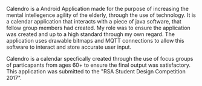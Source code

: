 Calendro is a Android Application made for the purpose of increasing the mental intellegence agility of the elderly, through the use of technology. It is a calendar application that interacts with a piece of java software, that fellow group members had created. My role was to ensure the application was created and up to a high standard through my own regard. The application uses drawable bitmaps and MQTT connections to allow this software to interact and store accurate user input.

Calendro is a calendar specfically created through the use of focus groups of particapants from ages 60+ to ensure the final output was satisfactory. This application was submitted to the "RSA Student Design Competition 2017".
